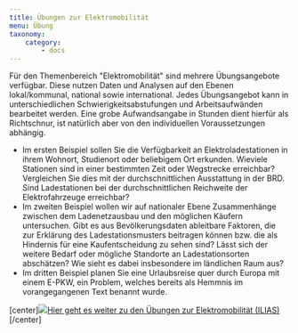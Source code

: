 ```yaml
---
title: Übungen zur Elektromobilität
menu: Übung
taxonomy:
    category:
        - docs
---
```


Für den Themenbereich "Elektromobilität" sind mehrere Übungsangebote verfügbar. Diese nutzen Daten und Analysen auf den Ebenen lokal/kommunal, national sowie international. Jedes Übungsangebot kann in unterschiedlichen Schwierigkeitsabstufungen und Arbeitsaufwänden bearbeitet werden. Eine grobe Aufwandsangabe in Stunden dient hierfür als Richtschnur, ist natürlich aber von den individuellen Voraussetzungen abhängig.

+ Im ersten Beispiel sollen Sie die Verfügbarkeit an Elektroladestationen in ihrem Wohnort, Studienort oder beliebigem Ort erkunden. Wieviele Stationen sind in einer bestimmten Zeit oder Wegstrecke erreichbar? Vergleichen Sie dies mit der durchschnittlichen Ausstattung in der BRD. Sind Ladestationen bei der durchschnittlichen Reichweite der Elektrofahrzeuge erreichbar?
+ Im zweiten Beispiel wollen wir auf nationaler Ebene Zusammenhänge zwischen dem Ladenetzausbau und den möglichen Käufern untersuchen. Gibt es aus Bevölkerungsdaten ableitbare Faktoren, die zur Erklärung des Ladestationsmusters beitragen können bzw. die als Hindernis für eine Kaufentscheidung zu sehen sind? Lässt sich der weitere Bedarf oder mögliche Standorte an Ladestationsorten abschätzen? Wie sieht es dabei insbesondere im ländlichen Raum aus?
+ Im dritten Beispiel planen Sie eine Urlaubsreise quer durch Europa mit einem E-PKW, ein Problem, welches bereits als Hemmnis im vorangegangenen Text benannt wurde.

[center]<a href="https://ilias.opengeoedu.de/ilias/goto.php?target=crs_270&client_id=opengeoedu" markdown="1" target="_blank">![](/images/exercise.png?resize=200,200)Hier geht es weiter zu den Übungen zur Elektromobilität (ILIAS)</a>[/center]
